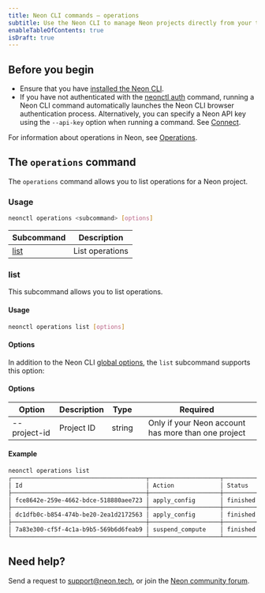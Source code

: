 ```yaml
---
title: Neon CLI commands — operations
subtitle: Use the Neon CLI to manage Neon projects directly from your terminal
enableTableOfContents: true
isDraft: true
---
```


## Before you begin

- Ensure that you have [installed the Neon CLI](/docs/reference/neon-cli#install-the-neon-cli).
- If you have not authenticated with the [neonctl auth](/docs/reference/cli-auth) command, running a Neon CLI command automatically launches the Neon CLI browser authentication process. Alternatively, you can specify a Neon API key using the `--api-key` option when running a command. See [Connect](/docs/reference/neon-cli#connect).

For information about operations in Neon, see [Operations](/docs/manage/operations).

## The `operations` command

The `operations` command allows you to list operations for a Neon project.

### Usage

```bash
neonctl operations <subcommand> [options]
```

| Subcommand  | Description      |
|---------|------------------|
| [list](#list)    | List operations    |

### list

This subcommand allows you to list operations.

#### Usage

```bash
neonctl operations list [options]
```

#### Options

In addition to the Neon CLI [global options](/docs/reference/neon-cli/global-options), the `list` subcommand supports this option:

#### Options

| Option       | Description | Type   | Required  |
| ------------ | ----------- | ------ | :------: |
| --project-id | Project ID  | string |  Only if your Neon account has more than one project |

#### Example

```bash
neonctl operations list 
┌──────────────────────────────────────┬────────────────────┬──────────┬──────────────────────┐
│ Id                                   │ Action             │ Status   │ Created At           │
├──────────────────────────────────────┼────────────────────┼──────────┼──────────────────────┤
│ fce8642e-259e-4662-bdce-518880aee723 │ apply_config       │ finished │ 2023-06-20T00:45:19Z │
├──────────────────────────────────────┼────────────────────┼──────────┼──────────────────────┤
│ dc1dfb0c-b854-474b-be20-2ea1d2172563 │ apply_config       │ finished │ 2023-06-20T00:43:17Z │
├──────────────────────────────────────┼────────────────────┼──────────┼──────────────────────┤
│ 7a83e300-cf5f-4c1a-b9b5-569b6d6feab9 │ suspend_compute    │ finished │ 2023-06-19T23:50:56Z │
└──────────────────────────────────────┴────────────────────┴──────────┴──────────────────────┘
```

## Need help?

Send a request to [support@neon.tech](mailto:support@neon.tech), or join the [Neon community forum](https://community.neon.tech/).
